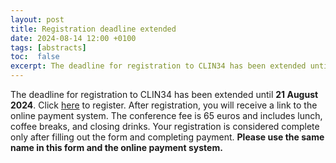 ```yaml
---
layout: post
title: Registration deadline extended
date: 2024-08-14 12:00 +0100
tags: [abstracts]
toc:  false
excerpt: The deadline for registration to CLIN34 has been extended until <b>21 August 2024</b>. Click <a href="/2024/07/05/registration-open/">here</a> to register. 
---
```

<div>
 The deadline for registration to CLIN34 has been extended until <b>21 August 2024</b>. Click <a href="/2024/07/05/registration-open/">here</a> to register. After registration, you will receive a link to the online payment system. The conference fee is 65 euros and includes lunch, coffee breaks, and closing drinks. Your registration is considered complete only after filling out the form and completing payment. <b>Please use the same name in this form and the online payment system.</b>
</div>